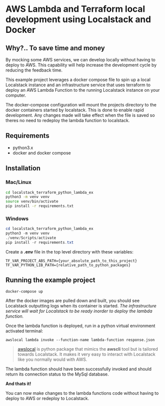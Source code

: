 
# AWS Lambda and Terraform local development using Localstack and Docker

## Why?.. To save time and money

By mocking some AWS services, we can develop locally without having to deploy to AWS. This capability will help increase the development cycle by reducing the feedback time.

This example project leverages a docker compose file to spin up a local Localstack instance and an infrastructure service that uses terraform to deploy an AWS Lambda Function to the running Localstack instance on your computer.

The docker-compose configuration will mount the projects directory to the docker containers started by localstack. This is done to enable rapid development. Any changes made will take effect when the file is saved so theres no need to redeploy the lambda function to localstack.

## Requirements
  * python3.x
  * docker and docker compose

## Installation

### Mac/Linux 
``` bash
cd localstack_terraform_python_lambda_ex
python3 -m venv venv
source venv/bin/activate
pip install -r requirements.txt
```

### Windows
``` powershell
cd localstack_terraform_python_lambda_ex
python3 -m venv venv
./venv/Scripts/activate
pip install -r requirements.txt
```

Create a **.env** file in the top level directory with these variables:
```
TF_VAR_PROJECT_ABS_PATH={your_absolute_path_to_this_project}
TF_VAR_PYTHON_LIB_PATH={relative_path_to_python_packages}
```

## Running the example project
```
docker-compose up
```

After the docker images are pulled down and built, you should see Localstack outputting logs when its container is started. *The infrastructure service will wait for Localstack to be ready inorder to deploy the lambda function.* 

Once the lambda function is deployed, run in a python virtual environment activated terminal:
```
awslocal lambda invoke --function-name lambda-function response.json
```
>[awslocal](https://github.com/localstack/awscli-local) is python package that mimics the **awscli** tool but is tailored towards Localstack. It makes it very easy to interact with Localstack like you normally would with AWS.

The lambda function should have been successfully invoked and should return its connection status to the MySql database.

**And thats it!**

You can now make changes to the lambda functions code without having to deploy to AWS or redeploy to Localstack. 